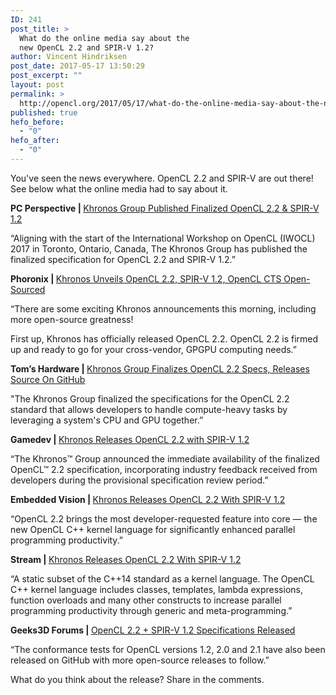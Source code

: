 ```yaml
---
ID: 241
post_title: >
  What do the online media say about the
  new OpenCL 2.2 and SPIR-V 1.2?
author: Vincent Hindriksen
post_date: 2017-05-17 13:50:29
post_excerpt: ""
layout: post
permalink: >
  http://opencl.org/2017/05/17/what-do-the-online-media-say-about-the-new-opencl-2-2-and-spir-v-1-2/
published: true
hefo_before:
  - "0"
hefo_after:
  - "0"
---
```

You've seen the news everywhere. OpenCL 2.2 and SPIR-V are out there! See below what the online media had to say about it.

<b>PC Perspective | </b><a href="https://www.pcper.com/news/General-Tech/Khronos-Group-Published-Finalized-OpenCL-22-SPIR-V-12">Khronos Group Published Finalized OpenCL 2.2 &amp; SPIR-V 1.2</a>

“Aligning with the start of the International Workshop on OpenCL (IWOCL) 2017 in Toronto, Ontario, Canada, The Khronos Group has published the finalized specification for OpenCL 2.2 and SPIR-V 1.2.”

<b>Phoronix | </b><a href="http://www.phoronix.com/scan.php?page=news_item&amp;px=OpenCL-2.2-Released">Khronos Unveils OpenCL 2.2, SPIR-V 1.2, OpenCL CTS Open-Sourced</a>

“There are some exciting Khronos announcements this morning, including more open-source greatness!

First up, Khronos has officially released OpenCL 2.2. OpenCL 2.2 is firmed up and ready to go for your cross-vendor, GPGPU computing needs.”

<b>Tom’s Hardware | </b><a href="http://www.tomshardware.com/news/khronos-opencl-2-specs-source-github,34421.html">Khronos Group Finalizes OpenCL 2.2 Specs, Releases Source On GitHub</a>

"The Khronos Group finalized the specifications for the OpenCL 2.2 standard that allows developers to handle compute-heavy tasks by leveraging a system's CPU and GPU together.”

<b>Gamedev | </b><a href="https://www.gamedev.net/news/index.html/_/programming/khronos-releases-opencl-22-with-spir-v-12-r111">Khronos Releases OpenCL 2.2 with SPIR-V 1.2</a>

“The Khronos™ Group announced the immediate availability of the finalized OpenCL™ 2.2 specification, incorporating industry feedback received from developers during the provisional specification review period.”

<b>Embedded Vision | </b><a href="https://www.embedded-vision.com/news/khronos-releases-opencl-22-spir-v-12">Khronos Releases OpenCL 2.2 With SPIR-V 1.2</a>

“OpenCL 2.2 brings the most developer-requested feature into core — the new OpenCL C++ kernel language for significantly enhanced parallel programming productivity.”

<b>Stream | </b><a href="https://streamhpc.com/blog/2017-05-16/khronos-releases-opencl-2-2-spir-v-1-2/">Khronos Releases OpenCL 2.2 With SPIR-V 1.2</a>

“A static subset of the C++14 standard as a kernel language. The OpenCL C++ kernel language includes classes, templates, lambda expressions, function overloads and many other constructs to increase parallel programming productivity through generic and meta-programming.”

<b>Geeks3D Forums | </b><a href="http://www.geeks3d.com/forums/index.php/topic,5002.0.html">OpenCL 2.2 + SPIR-V 1.2 Specifications Released</a>

“The conformance tests for OpenCL versions 1.2, 2.0 and 2.1 have also been released on GitHub with more open-source releases to follow.”

What do you think about the release? Share in the comments.